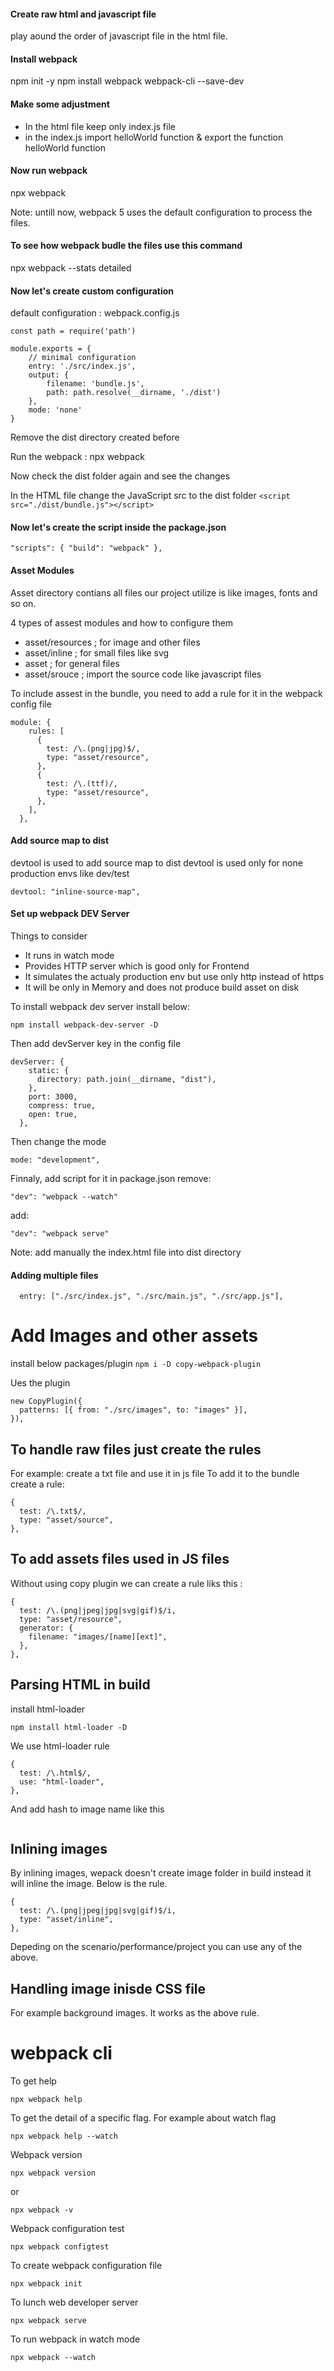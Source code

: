 #### Create raw html and javascript file

play aound the order of javascript file in the html file.

#### Install webpack

npm init -y
npm install webpack webpack-cli --save-dev

#### Make some adjustment

- In the html file keep only index.js file
- in the index.js import helloWorld function & export the function helloWorld function

#### Now run webpack

npx webpack

Note: untill now, webpack 5 uses the default configuration to process the files.

#### To see how webpack budle the files use this command

npx webpack --stats detailed

#### Now let's create custom configuration

default configuration : webpack.config.js

```
const path = require('path')

module.exports = {
    // minimal configuration
    entry: './src/index.js',
    output: {
        filename: 'bundle.js',
        path: path.resolve(__dirname, './dist')
    },
    mode: 'none'
}
```

Remove the dist directory created before

Run the webpack : npx webpack

Now check the dist folder again and see the changes

In the HTML file change the JavaScript src to the dist folder
`<script src="./dist/bundle.js"></script>`

#### Now let's create the script inside the package.json

`"scripts": {
    "build": "webpack"
},`

#### Asset Modules

Asset directory contians all files our project utilize is like images, fonts and so on.

4 types of assest modules and how to configure them

- asset/resources ; for image and other files
- asset/inline ; for small files like svg
- asset ; for general files
- asset/srouce ; import the source code like javascript files

To include assest in the bundle, you need to add a rule for it in the webpack config file

```
module: {
    rules: [
      {
        test: /\.(png|jpg)$/,
        type: "asset/resource",
      },
      {
        test: /\.(ttf)/,
        type: "asset/resource",
      },
    ],
  },
```

#### Add source map to dist

devtool is used to add source map to dist
devtool is used only for none production envs like dev/test

`devtool: "inline-source-map",`

#### Set up webpack DEV Server

Things to consider

- It runs in watch mode
- Provides HTTP server which is good only for Frontend
- It simulates the actualy production env but use only http instead of https
- It will be only in Memory and does not produce build asset on disk

To install webpack dev server install below:

```
npm install webpack-dev-server -D
```

Then add devServer key in the config file

```
devServer: {
    static: {
      directory: path.join(__dirname, "dist"),
    },
    port: 3000,
    compress: true,
    open: true,
  },
```

Then change the mode

```
mode: "development",
```

Finnaly, add script for it in package.json
remove:

```
"dev": "webpack --watch"
```

add:

```
"dev": "webpack serve"
```

Note: add manually the index.html file into dist directory

#### Adding multiple files

```
  entry: ["./src/index.js", "./src/main.js", "./src/app.js"],

```

# Add Images and other assets

install below packages/plugin
`npm i -D copy-webpack-plugin`

Ues the plugin

```
new CopyPlugin({
  patterns: [{ from: "./src/images", to: "images" }],
}),
```

## To handle raw files just create the rules

For example: create a txt file and use it in js file
To add it to the bundle create a rule:

```
{
  test: /\.txt$/,
  type: "asset/source",
},
```

## To add assets files used in JS files

Without using copy plugin we can create a rule liks this :

```
{
  test: /\.(png|jpeg|jpg|svg|gif)$/i,
  type: "asset/resource",
  generator: {
    filename: "images/[name][ext]",
  },
},
```

## Parsing HTML in build

install html-loader

```
npm install html-loader -D
```

We use html-loader rule

```
{
  test: /\.html$/,
  use: "html-loader",
},
```

And add hash to image name like this

```

```

## Inlining images

By inlining images, wepack doesn't create image folder in build instead it will inline the image.
Below is the rule.

```
{
  test: /\.(png|jpeg|jpg|svg|gif)$/i,
  type: "asset/inline",
},
```

Depeding on the scenario/performance/project you can use any of the above.

## Handling image inisde CSS file

For example background images. It works as the above rule.

# webpack cli

To get help

```
npx webpack help
```

To get the detail of a specific flag. For example about watch flag

```
npx webpack help --watch
```

Webpack version

```
npx webpack version
```

or

```
npx webpack -v
```

Webpack configuration test

```
npx webpack configtest
```

To create webpack configuration file

```
npx webpack init
```

To lunch web developer server

```
npx webpack serve
```

To run webpack in watch mode

```
npx webpack --watch
```
